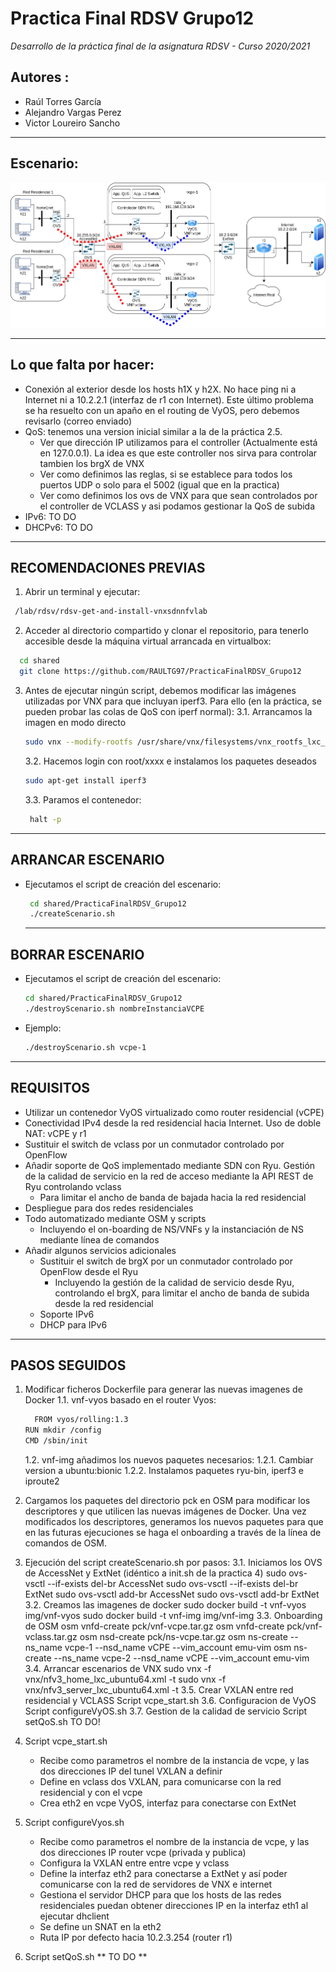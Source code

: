 # Practica Final RDSV Grupo12
*Desarrollo de la práctica final de la asignatura RDSV - Curso 2020/2021*
## Autores :
- Raúl Torres García
- Alejandro Vargas Perez
- Victor Loureiro Sancho
------------

## Escenario:
![Escenario](https://github.com/RAULTG97/PracticaFinalRDSV_Grupo12/blob/main/PracticaFinalRDSV.png)

------------
## Lo que falta por hacer:
- Conexión al exterior desde los hosts h1X y h2X. No hace ping ni a Internet ni a 10.2.2.1 (interfaz de r1 con Internet). Este último problema se ha resuelto con un apaño en el routing de VyOS, pero debemos revisarlo (correo enviado)
- QoS: tenemos una version inicial similar a la de la práctica 2.5.
	- Ver que dirección IP utilizamos para el controller (Actualmente está en 127.0.0.1). La idea es que este controller nos sirva para controlar tambien los brgX de VNX
	- Ver como definimos las reglas, si se establece para todos los puertos UDP o solo para el 5002 (igual que en la practica)
	- Ver como definimos los ovs de VNX para que sean controlados por el controller de VCLASS y asi podamos gestionar la QoS de subida
- IPv6: TO DO
- DHCPv6: TO DO

------------
## RECOMENDACIONES PREVIAS
1. Abrir un terminal y ejecutar:
  ```sh
   /lab/rdsv/rdsv-get-and-install-vnxsdnnfvlab
  ```
2. Acceder al directorio compartido y clonar el repositorio, para tenerlo accesible desde la máquina virtual arrancada en virtualbox:
  ```sh
    cd shared
	git clone https://github.com/RAULTG97/PracticaFinalRDSV_Grupo12
  ```
3. Antes de ejecutar ningún script, debemos modificar las imágenes utilizadas por VNX para que incluyan iperf3. Para ello (en la práctica, se pueden probar las colas de QoS con iperf normal):
	3.1. Arrancamos la imagen en modo directo
	  ```sh
   sudo vnx --modify-rootfs /usr/share/vnx/filesystems/vnx_rootfs_lxc_ubuntu64-18.04-v025-vnxlab/
  	```
	3.2. Hacemos login con root/xxxx e instalamos los paquetes deseados
	 ```sh
   sudo apt-get install iperf3
	  ```
	3.3. Paramos el contenedor:
	  ```sh
	   halt -p
 	 ```
------------
## ARRANCAR ESCENARIO
- Ejecutamos el script de creación del escenario:
	 ```sh
	  cd shared/PracticaFinalRDSV_Grupo12
	  ./createScenario.sh
	```

  ------------
## BORRAR ESCENARIO
- Ejecutamos el script de creación del escenario:
  ```sh
  cd shared/PracticaFinalRDSV_Grupo12
  ./destroyScenario.sh nombreInstanciaVCPE
  ```
- Ejemplo:
  ```sh
  ./destroyScenario.sh vcpe-1
  ```

------------
## REQUISITOS
- Utilizar un contenedor VyOS virtualizado como router residencial (vCPE)
- Conectividad IPv4 desde la red residencial hacia Internet. Uso de doble NAT: vCPE y r1 
- Sustituir el switch de vclass por un conmutador controlado por OpenFlow
- Añadir soporte de QoS implementado mediante SDN con Ryu. Gestión de la calidad de servicio en la red de acceso mediante la API REST de Ryu controlando vclass 
	- Para limitar el ancho de banda de bajada hacia la red residencial 
- Despliegue para dos redes residenciales
- Todo automatizado mediante OSM y scripts 
	- Incluyendo el on-boarding de NS/VNFs y la instanciación de NS mediante línea de comandos
- Añadir algunos servicios adicionales
	- Sustituir el switch de brgX por un conmutador controlado por OpenFlow desde el Ryu 
		- Incluyendo la gestión de la calidad de servicio desde Ryu, controlando el brgX, para limitar el ancho de banda de subida desde la red residencial
	- Soporte IPv6
	- DHCP para IPv6


------------
## PASOS SEGUIDOS

1. Modificar ficheros Dockerfile para generar las nuevas imagenes de Docker
	1.1. vnf-vyos basado en el router Vyos:
	```sh
	  FROM vyos/rolling:1.3 
	RUN mkdir /config 
	CMD /sbin/init
	```
	1.2. vnf-img añadimos los nuevos paquetes necesarios:
		1.2.1.  Cambiar version a ubuntu:bionic
		1.2.2. Instalamos paquetes ryu-bin, iperf3 e iproute2

2. Cargamos los paquetes del directorio pck en OSM para modificar los descriptores y que utilicen las nuevas imágenes de Docker. Una vez modificados los descriptores, generamos los nuevos paquetes para que en las futuras ejecuciones se haga el onboarding a través de la línea de comandos de OSM.

3. Ejecución del script createScenario.sh por pasos:
	3.1. Iniciamos los OVS de AccessNet y ExtNet (idéntico a init.sh de la practica 4)
		sudo ovs-vsctl --if-exists del-br AccessNet
		sudo ovs-vsctl --if-exists del-br ExtNet
		sudo ovs-vsctl add-br AccessNet
		sudo ovs-vsctl add-br ExtNet
	3.2. Creamos las imagenes de docker
		sudo docker build -t vnf-vyos img/vnf-vyos
		sudo docker build -t vnf-img img/vnf-img
	3.3. Onboarding de OSM
		 osm vnfd-create pck/vnf-vcpe.tar.gz
		osm vnfd-create pck/vnf-vclass.tar.gz
		osm nsd-create pck/ns-vcpe.tar.gz
		osm ns-create --ns_name vcpe-1 --nsd_name vCPE --vim_account emu-vim
		osm ns-create --ns_name vcpe-2 --nsd_name vCPE --vim_account emu-vim
	3.4. Arrancar escenarios de VNX
		sudo vnx -f vnx/nfv3_home_lxc_ubuntu64.xml -t
		sudo vnx -f vnx/nfv3_server_lxc_ubuntu64.xml -t
	3.5. Crear VXLAN entre red residencial y VCLASS
		Script vcpe_start.sh
	3.6. Configuracion de VyOS
		Script configureVyOS.sh
	3.7. Gestion de la calidad de servicio
		Script setQoS.sh
		TO DO!

4. Script vcpe_start.sh
	- Recibe como parametros el nombre de la instancia de vcpe, y las dos direcciones IP del tunel VXLAN a definir
	- Define en vclass dos VXLAN, para comunicarse con la red residencial y con el vcpe
	- Crea eth2 en vcpe VyOS, interfaz para conectarse con ExtNet

5. Script configureVyos.sh
	- Recibe como parametros el nombre de la instancia de vcpe, y las dos direcciones IP router vcpe (privada y publica)
	- Configura la VXLAN entre entre vcpe y vclass
	- Define la interfaz eth2 para conectarse a ExtNet y así poder comunicarse con la red de servidores de VNX e internet
	- Gestiona el servidor DHCP para que los hosts de las redes residenciales puedan obtener direcciones IP en la interfaz eth1 al ejecutar dhclient
	- Se define un SNAT en la eth2
	- Ruta IP por defecto hacia 10.2.3.254 (router r1)

6. Script setQoS.sh
**	TO DO
**
